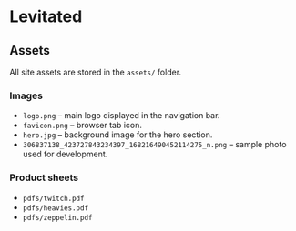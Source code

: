 # Levitated

## Assets

All site assets are stored in the `assets/` folder.

### Images

- `logo.png` – main logo displayed in the navigation bar.
- `favicon.png` – browser tab icon.
- `hero.jpg` – background image for the hero section.
- `306837138_423727843234397_168216490452114275_n.png` – sample photo used for development.

### Product sheets

- `pdfs/twitch.pdf`
- `pdfs/heavies.pdf`
- `pdfs/zeppelin.pdf`
